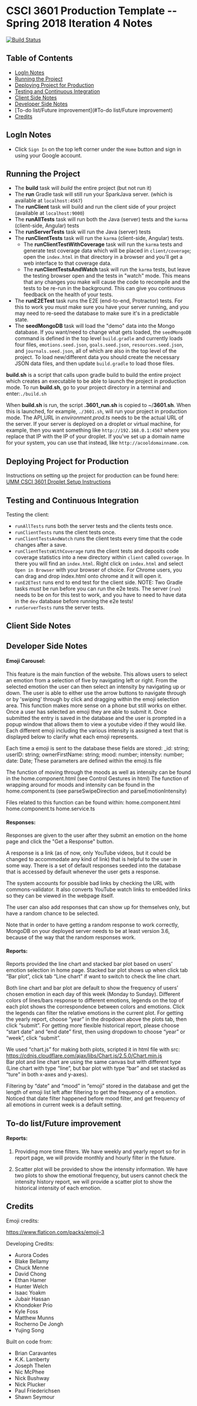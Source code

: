 # CSCI 3601 Production Template -- Spring 2018 Iteration 4 Notes
[![Build Status](https://travis-ci.org/UMM-CSci-3601-S18/iteration-4-secure-super-group.svg?branch=master)](https://travis-ci.org/UMM-CSci-3601-S18/iteration-4-secure-super-group)
<!-- TOC depthFrom:1 depthTo:5 withLinks:1 updateOnSave:1 orderedList:0 -->
## Table of Contents
- [LogIn Notes](#login-notes)
- [Running the Project](#running-the-project)
- [Deploying Project for Production](#deploying-project-for-production)
- [Testing and Continuous Integration](#testing-and-continuous-integration)
- [Client Side Notes](#client-side-notes)
- [Developer Side Notes](#developer-side-notes)
- [To-do list/Future improvement](#To-do list/Future improvement)
- [Credits](#credits)
<!-- /TOC -->

## LogIn Notes

- Click `Sign In` on the top left corner under the `Home` button and sign in using your Google account.

## Running the Project

- The **build** task will _build_ the entire project (but not run it)
- The **run** Gradle task will still run your SparkJava server.
(which is available at ``localhost:4567``)
- The **runClient** task will build and run the client side of your project (available at ``localhost:9000``)
- The **runAllTests** task will run both the Java (server) tests and the `karma` (client-side, Angular) tests
- The **runServerTests** task will run the Java (server) tests
- The **runClientTests** task will run the `karma` (client-side, Angular) tests. 
   * The **runClientTestWithCoverage** task will run the `karma` tests and generate test coverage data which will be placed in `client/coverage`; open the `index.html` in that directory in a browser and you'll get a web interface to that coverage data.
   * The **runClientTestsAndWatch** task will run the `karma` tests, but leave the testing browser open and the tests in "watch" mode. This means that any changes you make will cause the code to recompile and the tests to be re-run in the background. This can give you continuous feedback on the health of your tests.
- The **runE2ETest** task runs the E2E (end-to-end, Protractor) tests. For this to work you _must_ make sure you have your server running, and you may need to re-seed the database to make sure it's in a predictable state.
- The **seedMongoDB** task will load the "demo" data into the Mongo database. If you want/need to change what gets loaded, the `seedMongoDB` command is defined in the top level `build.gradle` and currently loads four files, `emotions.seed.json`, `goals.seed.json`, `resources.seed.json`, and `journals.seed.json`, all of which are also in the top level of the project. To load new/different data you should create the necessary JSON data files, and then update `build.gradle` to load those files.

**build.sh** is a script that calls upon gradle build to build the entire project which creates an executable to be able to launch the
project in production mode. To run **build.sh**, go to your project directory in a terminal and enter:``./build.sh``

When **build.sh** is run, the script **.3601_run.sh** is copied to ~/**3601.sh**. When this is launched, for example, ``./3601.sh``, will run your project in production mode. The API_URL in _environment.prod.ts_ needs to be
the actual URL of the server. If your server is deployed on a droplet or virtual machine, for example, then you want something like 
`http://192.168.0.1:4567` where you replace that IP with the IP of your droplet. If you've set up a domain name for your system, you can use that instead, like `http://acooldomainname.com`.

## Deploying Project for Production

Instructions on setting up the project for production can be found here: 
[UMM CSCI 3601 Droplet Setup Instructions](https://gist.github.com/pluck011/d968c2280cc9dc190a294eaf149b1c6e)

## Testing and Continuous Integration

Testing the client:

* `runAllTests` runs both the server tests and the clients tests once.
* `runClientTests` runs the client tests once.
* `runClientTestsAndWatch` runs the client tests every time that the code changes after a save.
* `runClientTestsWithCoverage` runs the client tests and deposits code coverage statistics into a new directory within `client` called `coverage`. In there you will find an `index.html`. Right click on `index.html` and select `Open in Browser` with your browser of choice. For Chrome users, you can drag and drop index.html onto chrome and it will open it.  
* `runE2ETest` runs end to end test for the client side. NOTE: Two Gradle tasks _must_ be run before you can run the e2e tests. 
The server (`run`) needs to be on for this test to work, and you have to
need to have data in the `dev` database before running the e2e tests!
* `runServerTests` runs the server tests.

## Client Side Notes

## Developer Side Notes

#### Emoji Carousel:

This feature is the main function of the website. This allows users to select an emotion from a selection of five by navigating left or right. From the selected emotion the user can then select an intensity by navigating up or down. 
The user is able to either use the arrow buttons to navigate through or by 'swiping' through by click and dragging within the emoji selection area. This function makes more sense on a phone but still works on either.
Once a user has selected an emoji they are able to submit it. Once submitted the entry is saved in the database and the user is prompted in a popup window that allows them to view a youtube video if they would like.
Each different emoji including the various intensity is assigned a text that is displayed below to clarify what each emoji represents.

Each time a emoji is sent to the database these fields are stored:
    _id: string;
    userID: string;
    ownerFirstName: string;
    mood: number;
    intensity: number;
    date: Date;
These parameters are defined within the emoji.ts file

The function of moving through the moods as well as intensity can be found in the home.component.html (see Control Gestures in html)
The function of wrapping around for moods and intensity can be found in the home.component.ts (see parseSwipeDirection and parseEmotionIntensity)

Files related to this function can be found within:
home.component.html
home.component.ts
home.service.ts

#### Responses:

Responses are given to the user after they submit an emotion on the home page and click the "Get a Response" button. 

A response is a link (as of now, only YouTube videos, but it could be changed to accommodate any kind of link) that is helpful to the user in some way. There is a set of default responses seeded into the database that is accessed by default whenever the user gets a response. 


The system accounts for possible bad links by checking the URL with commons-validator. It also converts YouTube watch links to embedded links so they can be viewed in the webpage itself.

The user can also add responses that can show up for themselves only, but have a random chance to be selected. 

Note that in order to have getting a random response to work correctly, MongoDB on your deployed server needs to be at least version 3.6, because of the way that the random responses work. 

#### Reports:

Reports provided the line chart and stacked bar plot based on users’ emotion selection in home page.  Stacked bar plot shows up when click tab “Bar plot”, click tab “Line chart” if want to switch to check the line chart.

Both line chart and bar plot are default to show the frequency of users’ chosen emotion in each day of this week (Monday to Sunday).  Different colors of lines/bars response to different emotions, legends on the top of each plot shows the correspondence between colors and emotions.  Click the legends can filter the relative emotions in the current plot.  For getting the yearly report, choose “year” in the dropdown above the plots tab, then click “submit”.  For getting more flexible historical report, please choose “start date” and “end date” first, then using dropdown to choose “year” or “week”, click “submit”.

We used “chart.js” for making both plots, scripted it in html file with src: https://cdnjs.cloudflare.com/ajax/libs/Chart.js/2.5.0/Chart.min.js  
Bar plot and line chart are using the same canvas but with different type (Line chart with type “line”, but bar plot with type “bar” and set stacked as “ture” in both x-axes and y-axes).  

Filtering by “date” and “mood” in “emoji” stored in the database and get the length of emoji list left after filtering to get the frequency of a emotion.  Noticed that date filter happened before mood filter, and get frequency of all emotions in current week is a default setting.  


## To-do list/Future improvement

#### Reports:

1. Providing more time filters.  We have weekly and yearly report so for in report page, we will provide monthly and hourly filter in the future.

2. Scatter plot will be provided to show the intensity information.  We have two plots to show the emotional frequency, but users cannot check the intensity history report, we will provide a scatter plot to show the historical intensity of each emotion.



## Credits

Emoji credits: 

https://www.flaticon.com/packs/emoji-3

Developing Credits:

- Aurora Codes
- Blake Bellamy
- Chuck Menne
- David Chong
- Ethan Hamer
- Hunter Welch
- Isaac Yoakm
- Jubair Hassan
- Khondoker Prio
- Kyle Foss
- Matthew Munns
- Rocherno De Jongh
- Yujing Song

Built on code from:
- Brian Caravantes
- K.K. Lamberty
- Joseph Thelen
- Nic McPhee
- Nick Bushway
- Nick Plucker
- Paul Friederichsen
- Shawn Seymour
